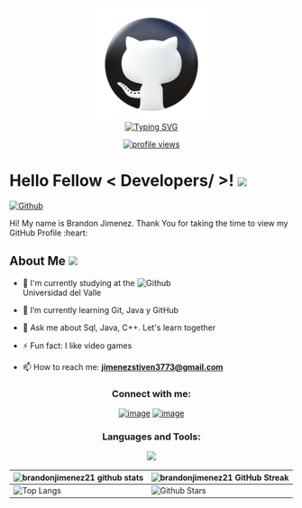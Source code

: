 <div align=center>
    <img src="https://raw.githubusercontent.com/hungpham3112/hungpham3112/main/assets/github.png" alt="github 3d icon" height="200">
</div>
<div align=center>
    <a href="https://git.io/typing-svg"><img src="https://readme-typing-svg.herokuapp.com?font=Fira+Code&duration=5000&pause=500&color=52F7EF&center=true&vCenter=true&width=500&lines=Hi!+I'm+Brandon+Jimenez;Software+development+student" alt="Typing SVG" /></a>
</div>

<p align="center">
	<a href="https://github.com/hungpham3112">
		<img src="https://komarev.com/ghpvc/?username=brandonjimenez21&label=Profile%20views&color=0e75b6&style=flat" alt="profile views"/>
	</a>

<h1> Hello Fellow < Developers/ >! <img src = "https://raw.githubusercontent.com/MartinHeinz/MartinHeinz/master/wave.gif" width = 30px> </h1>
<p align='center'>
</p>

[![Github](https://img.shields.io/github/followers/brandonjimenez21?label=Follow&style=social)](https://github.com/brandonjimenez21)

<div size='20px'> Hi! My name is Brandon Jimenez. Thank You for taking the time to view my GitHub Profile :heart: </div>

<h2> About Me <img src = "https://media0.giphy.com/media/KDDpcKigbfFpnejZs6/giphy.gif?cid=ecf05e47oy6f4zjs8g1qoiystc56cu7r9tb8a1fe76e05oty&rid=giphy.gif" width = 150px></h2>

<img width="55%" align="right" alt="Github" src="https://raw.githubusercontent.com/onimur/.github/master/.resources/git-header.svg" />

- 🔭 I'm currently studying at the Universidad del Valle
  
- 🌱 I’m currently learning Git, Java y GitHub
  
- 💬 Ask me about Sql, Java, C++. Let's learn together
  
- ⚡ Fun fact: I like video games

- 📫 How to reach me: **jimenezstiven3773@gmail.com**

<h3 align="center">Connect with me:</h3>
<div align="center">

[![image](https://img.shields.io/badge/Instagram-E4405F?style=for-the-badge&logo=instagram&logoColor=white)](https://www.instagram.com/skilledgm/)
[![image](https://img.shields.io/badge/Gmail-D14836?style=for-the-badge&logo=gmail&logoColor=white)](mailto:produtor.jimenezstiven3773@gmail.com)
  
</div>

<h3 align="center">Languages and Tools:</h3>

<p align="center"> 
  <img src="https://skillicons.dev/icons?i=androidstudio,cpp,java,php,py,css,html,js,nodejs,mysql,git,github,docker,idea,vscode,bash,linux" />
</p>

| ![brandonjimenez21 github stats](https://github-readme-stats.vercel.app/api?username=brandonjimenez21&show_icons=true&theme=tokyonight) | ![brandonjimenez21 GitHub Streak](https://github-readme-streak-stats.herokuapp.com/?user=brandonjimenez21&theme=tokyonight) |
| --- | --- |
| ![Top Langs](https://github-readme-stats.vercel.app/api/top-langs/?username=brandonjimenez21&theme=tokyonight) | ![Github Stars](https://github-readme-stats.vercel.app/api?username=brandonjimenez21&show_icons=true&locale=en&count_private=true&hide_rank=true&custom_title=My%20GitHub%20Stats&disable_animations=true&theme=tokyonight) |

<br>
